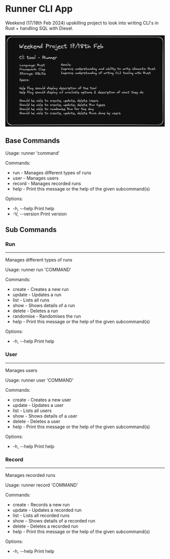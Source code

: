 # Runner CLI App

Weekend (17/18th Feb 2024) upskilling project to look into writing CLI's in Rust + handling SQL with Diesel. 

![goals](images/goals.png)


## Base Commands

Usage: runner 'command'

Commands:
  * run   -  Manages different types of runs
  * user  -  Manages users
  * record - Manages recorded runs
  * help  -  Print this message or the help of the given subcommand(s)

Options:
*  -h, --help     Print help
* -V, --version  Print version

## Sub Commands

### Run 
---
Manages different types of runs

Usage: runner run 'COMMAND'

Commands:
  * create  -   Creates a new run
  * update  -   Updates a run
  * list    -   Lists all runs
  * show    -   Shows details of a run
  * delete  -   Deletes a run
  * randomise - Randomises the run
  * help   -    Print this message or the help of the given  subcommand(s)

Options:
 * -h, --help  Print help

### User
---
Manages users

Usage: runner user 'COMMAND'

Commands:
  * create -  Creates a new user
  * update -  Updates a user
  * list   -  Lists all users
  * show   -  Shows details of a user
  * delete -  Deletes a user
  * help   -  Print this message or the help of the given subcommand(s)

Options:
 * -h, --help  Print help

### Record
--- 

Manages recorded runs

Usage: runner record 'COMMAND'

Commands:
  * create - Records a new run
  * update - Updates a recorded run
  * list   - Lists all recorded runs
  * show   - Shows details of a recorded run
  * delete - Deletes a recorded run
  * help   - Print this message or the help of the given subcommand(s)

Options:
*  -h, --help  Print help
